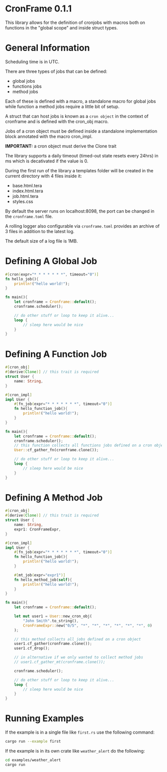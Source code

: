 # CronFrame 0.1.1

This library allows for the definition of cronjobs with macros both on functions in the "global scope" and inside struct types.

# General Information
Scheduling time is in UTC.

There are three types of jobs that can be defined:
- global jobs
- functions jobs
- method jobs

Each of these is defined with a macro, a standalone macro for global jobs while function a method jobs require a little bit of setup.

A struct that can host jobs is known as a `cron object` in the context of cronframe and is defined with the cron_obj macro.

Jobs of a cron object must be defined inside a standalone implementation block annotated with the macro cron_impl.

**IMPORTANT:** a cron object must derive the Clone trait

The library supports a daily timeout (timed-out state resets every 24hrs) in ms which is decativated if the value is 0.

During the first run of the library a templates folder will be created in the current directory with 4 files inside it:
- base.html.tera
- index.html.tera
- job.html.tera
- styles.css

By default the server runs on localhost:8098, the port can be changed in the `cronframe.toml` file.

A rolling logger also configurable via `cronframe.toml` provides an archive of 3 files in addition to the latest log.

The default size of a log file is 1MB.

# Defining A Global Job
```rust
#[cron(expr="* * * * * * *", timeout="0")]    
fn hello_job(){
    println!("hello world!");
}

fn main(){
    let cronframe = Cronframe::default();
    cronframe.scheduler();

    // do other stuff or loop to keep it alive...
    loop {
        // sleep here would be nice
    }
}
```

# Defining A Function Job
```rust
#[cron_obj]
#[derive(Clone)] // this trait is required
struct User {
    name: String,
}

#[cron_impl]
impl User {
    #[fn_job(expr="* * * * * * *", timeout="0")]    
    fn hello_function_job(){
        println!("hello world!");
    }
}

fn main(){
    let cronframe = Cronframe::default();
    cronframe.scheduler();
    // this function collects all functions jobs defined on a cron object
    User::cf_gather_fn(cronframe.clone());

    // do other stuff or loop to keep it alive...
    loop {
        // sleep here would be nice
    }
}
```

# Defining A Method Job
```rust
#[cron_obj]
#[derive(Clone)] // this trait is required
struct User {
    name: String,
    expr1: CronFrameExpr,
}

#[cron_impl]
impl User {
    #[fn_job(expr="* * * * * * *", timeout="0")]    
    fn hello_function_job(){
        println!("hello world!");
    }

    #[mt_job(expr="expr1")]    
    fn hello_method_job(self){
        println!("hello world!");
    }
}

fn main(){
    let cronframe = Cronframe::default();

    let mut user1 = User::new_cron_obj(
        "John Smith".to_string(),
        CronFrameExpr::new("0/5", "*", "*", "*", "*", "*", "*", 0)
    );

    // this method collects all jobs defined on a cron object
    user1.cf_gather(cronframe.clone());
    user1.cf_drop();

    // in alternative if we only wanted to collect method jobs
    // user1.cf_gather_mt(cronframe.clone());

    cronframe.scheduler();

    // do other stuff or loop to keep it alive...
    loop {
        // sleep here would be nice
    }
}
```

# Running Examples
If the example is in a single file like `first.rs` use the following command:
```bash
cargo run --example first
```

If the example is in its own crate like `weather_alert` do the following:
```bash
cd examples/weather_alert
cargo run
```